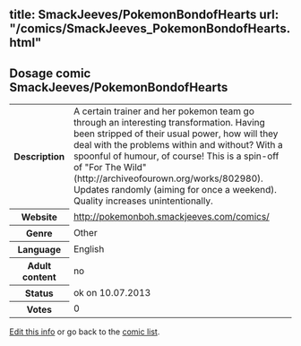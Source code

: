 title: SmackJeeves/PokemonBondofHearts
url: "/comics/SmackJeeves_PokemonBondofHearts.html"
---
Dosage comic SmackJeeves/PokemonBondofHearts
-----------------------------------------

<p id="msg"></p>
<script type="text/javascript">
if (window.location.search === '?edit_info_mail=sent_ok') {
  var elem = document.getElementById("msg");
  elem.innerHTML = 'Edited information sucessfully sent for review, which is usually done daily. Thanks!';
  elem.className = 'ok';
}
</script>
<table class="comicinfo">
<tr>
<th>Description</th><td>A certain trainer and her pokemon team go through an interesting transformation. Having been stripped of their usual power, how will they deal with the problems within and without? With a spoonful of humour, of course! This is a spin-off of &quot;For The Wild&quot; (http://archiveofourown.org/works/802980). Updates randomly (aiming for once a weekend). Quality increases unintentionally.</td>
</tr>
<tr>
<th>Website</th><td><a href="http://pokemonboh.smackjeeves.com/comics/">http://pokemonboh.smackjeeves.com/comics/</a></td>
</tr>
<tr>
<th>Genre</th><td>Other</td>
</tr>
<tr>
<th>Language</th><td>English</td>
</tr>
<tr>
<th>Adult content</th><td>no</td>
</tr>
<tr>
<th>Status</th><td>ok on 10.07.2013</td>
</tr>
<tr>
<th>Votes</th><td>0</td>
</tr>
</table>

[Edit this info](SmackJeeves_PokemonBondofHearts_edit.html) or go back to the [comic list](../comic-index.html).
